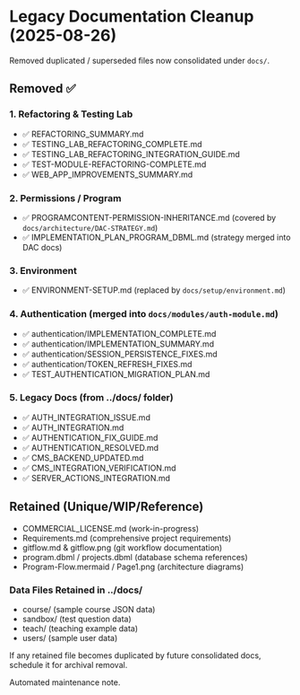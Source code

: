 # Legacy Documentation Cleanup (2025-08-26)

Removed duplicated / superseded files now consolidated under `docs/`.

## Removed ✅

### 1. Refactoring & Testing Lab

- ✅ REFACTORING_SUMMARY.md
- ✅ TESTING_LAB_REFACTORING_COMPLETE.md
- ✅ TESTING_LAB_REFACTORING_INTEGRATION_GUIDE.md
- ✅ TEST-MODULE-REFACTORING-COMPLETE.md
- ✅ WEB_APP_IMPROVEMENTS_SUMMARY.md

### 2. Permissions / Program

- ✅ PROGRAMCONTENT-PERMISSION-INHERITANCE.md (covered by `docs/architecture/DAC-STRATEGY.md`)
- ✅ IMPLEMENTATION_PLAN_PROGRAM_DBML.md (strategy merged into DAC docs)

### 3. Environment

- ✅ ENVIRONMENT-SETUP.md (replaced by `docs/setup/environment.md`)

### 4. Authentication (merged into `docs/modules/auth-module.md`)

- ✅ authentication/IMPLEMENTATION_COMPLETE.md
- ✅ authentication/IMPLEMENTATION_SUMMARY.md
- ✅ authentication/SESSION_PERSISTENCE_FIXES.md
- ✅ authentication/TOKEN_REFRESH_FIXES.md
- ✅ TEST_AUTHENTICATION_MIGRATION_PLAN.md

### 5. Legacy Docs (from ../docs/ folder)

- ✅ AUTH_INTEGRATION_ISSUE.md
- ✅ AUTH_INTEGRATION.md
- ✅ AUTHENTICATION_FIX_GUIDE.md
- ✅ AUTHENTICATION_RESOLVED.md
- ✅ CMS_BACKEND_UPDATED.md
- ✅ CMS_INTEGRATION_VERIFICATION.md
- ✅ SERVER_ACTIONS_INTEGRATION.md

## Retained (Unique/WIP/Reference)

- COMMERCIAL_LICENSE.md (work-in-progress)
- Requirements.md (comprehensive project requirements)
- gitflow.md & gitflow.png (git workflow documentation)
- program.dbml / projects.dbml (database schema references)
- Program-Flow.mermaid / Page1.png (architecture diagrams)

### Data Files Retained in ../docs/

- course/ (sample course JSON data)
- sandbox/ (test question data)
- teach/ (teaching example data)
- users/ (sample user data)

If any retained file becomes duplicated by future consolidated docs, schedule it for archival removal.

Automated maintenance note.
